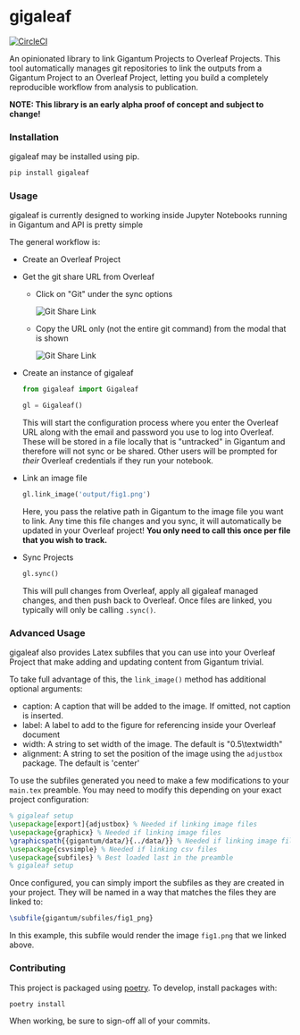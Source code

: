 # gigaleaf
[![CircleCI](https://circleci.com/gh/gigantum/gigaleaf/tree/master.svg?style=svg)](https://circleci.com/gh/gigantum/gigaleaf/tree/master)

An opinionated library to link Gigantum Projects to Overleaf Projects. This tool automatically manages git repositories
to link the outputs from a Gigantum Project to an Overleaf Project, letting you build a completely reproducible 
workflow from analysis to publication.

**NOTE: This library is an early alpha proof of concept and subject to change!**


### Installation
gigaleaf may be installed using pip.

```bash
pip install gigaleaf
```

### Usage

gigaleaf is currently designed to working inside Jupyter Notebooks running in Gigantum and API is pretty simple

The general workflow is:

* Create an Overleaf Project
  
* Get the git share URL from Overleaf
  * Click on "Git" under the sync options
    
    ![Git Share Link](./imgs/git_link.png)
    
  * Copy the URL only (not the entire git command) from the modal that is shown
    
    ![Git Share Link](./imgs/git_link_modal.png)

* Create an instance of gigaleaf

  ```python
  from gigaleaf import Gigaleaf
  
  gl = Gigaleaf()
  ```
  
  This will start the configuration process where you enter the Overleaf URL along with
  the email and password you use to log into Overleaf. These will be stored in a file locally that is "untracked" in 
  Gigantum and therefore will not sync or be shared. Other users will be prompted for _their_ Overleaf credentials if
  they run your notebook.
  
* Link an image file

  ```python
  gl.link_image('output/fig1.png')
  ```
  
  Here, you pass the relative path in Gigantum to the image file you want to link. Any time this file changes and you
  sync, it will automatically be updated in your Overleaf project! **You only need to call this once per file that you 
  wish to track.**
  
* Sync Projects

  ```python
  gl.sync()
  ```
  
  This will pull changes from Overleaf, apply all gigaleaf managed changes, and then push back to Overleaf. Once files
  are linked, you typically will only be calling `.sync()`.

### Advanced Usage

gigaleaf also provides Latex subfiles that you can use into your Overleaf Project that make adding and updating content
from Gigantum trivial. 

To take full advantage of this, the `link_image()` method has additional optional arguments:

* caption: A caption that will be added to the image. If omitted, not caption is inserted.
* label: A label to add to the figure for referencing inside your Overleaf document
* width: A string to set width of the image. The default is "0.5\\textwidth"
* alignment: A string to set the position of the image using the `adjustbox` package. The default is 'center'

To use the subfiles generated you need to make a few modifications to your `main.tex` preamble. You may need to modify
this depending on your exact project configuration:

```latex
% gigaleaf setup
\usepackage[export]{adjustbox} % Needed if linking image files
\usepackage{graphicx} % Needed if linking image files
\graphicspath{{gigantum/data/}{../data/}} % Needed if linking image files
\usepackage{csvsimple} % Needed if linking csv files
\usepackage{subfiles} % Best loaded last in the preamble
% gigaleaf setup
```

Once configured, you can simply import the subfiles as they are created in your project. They will be named in a way
that matches the files they are linked to:

```latex
\subfile{gigantum/subfiles/fig1_png}
```

In this example, this subfile would render the image `fig1.png` that we linked above.


### Contributing

This project is packaged using [poetry](https://python-poetry.org/). To develop, install packages with:

```bash
poetry install
```

When working, be sure to sign-off all of your commits.
